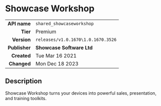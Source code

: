 # Showcase Workshop
| | |
|-:|-|
|**API name**|`shared_showcaseworkshop`|
|**Tier**|Premium|
|**Version**|`releases/v1.0.1670\1.0.1670.3526`|
|**Publisher**|**Showcase Software Ltd**|
|**Created**|Tue Mar 16 2021|
|**Changed**|Mon Dec 18 2023|

## Description
Showcase Workshop turns your devices into powerful sales, presentation, and training toolkits.
